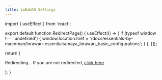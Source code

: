 ```yaml
---
title: LoRaWAN Settings
---
```


import { useEffect } from 'react';

export default function RedirectPage() {
  useEffect(() => {
    if (typeof window !== 'undefined') {
      window.location.href = '/docs/essentials-by-macnman/lorawan-essentials/maya_lorawan_basic_configurations';
    }
  }, []);

  return (
    <div>
      <p>Redirecting... If you are not redirected, <a href="/docs/essentials-by-macnman/lorawan-essentials/maya_lorawan_basic_configurations">click here</a>.</p>
    </div>
  );
}